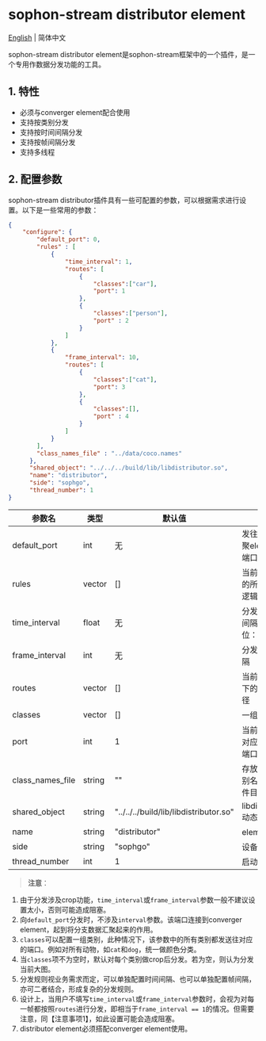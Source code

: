# sophon-stream distributor element

[English](README_EN.md) | 简体中文

sophon-stream distributor element是sophon-stream框架中的一个插件，是一个专用作数据分发功能的工具。

## 1. 特性
* 必须与converger element配合使用
* 支持按类别分发
* 支持按时间间隔分发
* 支持按帧间隔分发
* 支持多线程

## 2. 配置参数
sophon-stream distributor插件具有一些可配置的参数，可以根据需求进行设置。以下是一些常用的参数：

```json
{
    "configure": {
        "default_port": 0,
        "rules" : [
            {
                "time_interval": 1,
                "routes": [
                    {
                        "classes":["car"],
                        "port": 1
                    },
                    {
                        "classes":["person"],
                        "port" : 2
                    }
                ]
            },
            {
                "frame_interval": 10,
                "routes": [
                    {
                        "classes":["cat"],
                        "port": 3
                    },
                    {
                        "classes":[],
                        "port" : 4
                    }
                ]
            }
        ],
        "class_names_file" : "../data/coco.names"
      },
      "shared_object": "../../../build/lib/libdistributor.so",
      "name": "distributor",
      "side": "sophgo",
      "thread_number": 1
}
```

| 参数名           | 类型   | 默认值                                 | 说明                       |
| ---------------- | ------ | -------------------------------------- | -------------------------- |
| default_port     | int    | 无                                     | 发往数据汇聚element的端口  |
| rules            | vector | []                                     | 当前element的所有分发逻辑  |
| time_interval    | float  | 无                                     | 分发的时间间隔，单位：秒   |
| frame_interval   | int    | 无                                     | 分发的帧间隔               |
| routes           | vector | []                                     | 当前interval下的分发路径   |
| classes          | vector | []                                     | 一组类别                   |
| port             | int    | 1                                      | 当前classes对应的分发端口  |
| class_names_file | string | ""                                     | 存放所有类别名称的文件目录 |
| shared_object    | string | "../../../build/lib/libdistributor.so" | libdistributor动态库路径   |
| name             | string | "distributor"                          | element名称                |
| side             | string | "sophgo"                               | 设备类型                   |
| thread_number    | int    | 1                                      | 启动线程数                 |

> **注意**：
1. 由于分发涉及crop功能，`time_interval`或`frame_interval`参数一般不建议设置太小，否则可能造成阻塞。
2. 向`default_port`分发时，不涉及`interval`参数。该端口连接到converger element，起到将分支数据汇聚起来的作用。
3. `classes`可以配置一组类别，此种情况下，该参数中的所有类别都发送往对应的端口。例如对所有动物，如`cat`和`dog`，统一做颜色分类。
4. 当`classes`项不为空时，默认对每个类别做crop后分发。若为空，则认为分发当前大图。
5. 分发规则视业务需求而定，可以单独配置时间间隔、也可以单独配置帧间隔，亦可二者结合，形成复杂的分发规则。
6. 设计上，当用户不填写`time_interval`或`frame_interval`参数时，会视为对每一帧都按照`routes`进行分发，即相当于`frame_interval == 1`的情况。但需要注意，同【注意事项1】，如此设置可能会造成阻塞。
7. distributor element必须搭配converger element使用。

